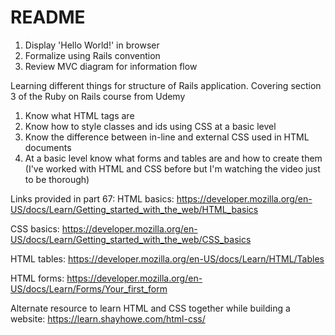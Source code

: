 # README
1. Display 'Hello World!' in browser
2. Formalize using Rails convention
3. Review MVC diagram for information flow

Learning different things for structure of Rails application. Covering section 3 of the Ruby on Rails course from Udemy

1. Know what HTML tags are
2. Know how to style classes and ids using CSS at a basic level
3. Know the difference between in-line and external CSS used in HTML documents
4. At a basic level know what forms and tables are and how to create them
(I've worked with HTML and CSS before but I'm watching the video just to be thorough)

Links provided in part 67:
HTML basics: https://developer.mozilla.org/en-US/docs/Learn/Getting_started_with_the_web/HTML_basics

CSS basics: https://developer.mozilla.org/en-US/docs/Learn/Getting_started_with_the_web/CSS_basics

HTML tables: https://developer.mozilla.org/en-US/docs/Learn/HTML/Tables

HTML forms: https://developer.mozilla.org/en-US/docs/Learn/Forms/Your_first_form

Alternate resource to learn HTML and CSS together while building a website: https://learn.shayhowe.com/html-css/

